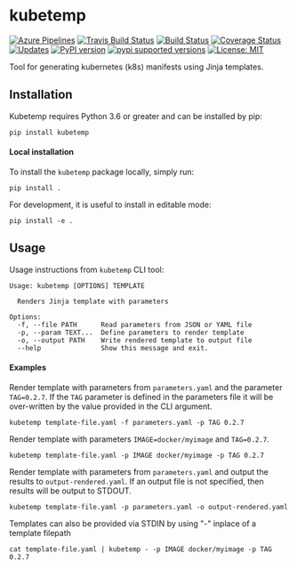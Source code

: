 # kubetemp

[![Azure Pipelines](https://img.shields.io/azure-devops/build/jaredvasquez/kubetemp/1/master.svg?logo=azure-devops)](https://dev.azure.com/jaredvasquez/kubetemp/_build?definitionId=1)
[![Travis Build Status](https://img.shields.io/travis/jgv7/kubetemp/master.svg?logo=travis)](https://travis-ci.org/jgv7/kubetemp)
[![Build Status](https://travis-ci.org/jgv7/kubetemp.svg?branch=master)](https://travis-ci.org/jgv7/kubetemp)
[![Coverage Status](https://coveralls.io/repos/github/jgv7/kubetemp/badge.svg)](https://coveralls.io/github/jgv7/kubetemp)
[![Updates](https://pyup.io/repos/github/jgv7/kubetemp/shield.svg)](https://pyup.io/repos/github/pyupio/pyup/)
[![PyPI version](https://badge.fury.io/py/kubetemp.svg)](https://badge.fury.io/py/kubetemp)
[![pypi supported versions](https://img.shields.io/pypi/pyversions/kubetemp.svg)](https://pypi.python.org/pypi/kubetemp)
[![License: MIT](https://img.shields.io/badge/License-MIT-yellow.svg)](https://opensource.org/licenses/MIT)

Tool for generating kubernetes (k8s) manifests using Jinja templates.

## Installation

Kubetemp requires Python 3.6 or greater and can be installed by pip:

```
pip install kubetemp
```

#### Local installation 

To install the `kubetemp` package locally, simply run:

```
pip install .
```

For development, it is useful to install in editable mode:

```
pip install -e .
```


## Usage

Usage instructions from `kubetemp` CLI tool:

```
Usage: kubetemp [OPTIONS] TEMPLATE

  Renders Jinja template with parameters

Options:
  -f, --file PATH      Read parameters from JSON or YAML file
  -p, --param TEXT...  Define parameters to render template
  -o, --output PATH    Write rendered template to output file
  --help               Show this message and exit.
```

#### Examples

Render template with parameters from `parameters.yaml` and the parameter
`TAG=0.2.7`. If the `TAG` parameter is defined in the parameters file it 
will be over-written by the value provided in the CLI argument.

```
kubetemp template-file.yaml -f parameters.yaml -p TAG 0.2.7
```

Render template with parameters `IMAGE=docker/myimage` and `TAG=0.2.7`. 

```
kubetemp template-file.yaml -p IMAGE docker/myimage -p TAG 0.2.7
```

Render template with parameters from `parameters.yaml` and output the
results to `output-rendered.yaml`. If an output file is not specified, then
results will be output to STDOUT.

```
kubetemp template-file.yaml -p parameters.yaml -o output-rendered.yaml
```

Templates can also be provided via STDIN by using "-" inplace of a template
filepath

```
cat template-file.yaml | kubetemp - -p IMAGE docker/myimage -p TAG 0.2.7
```
